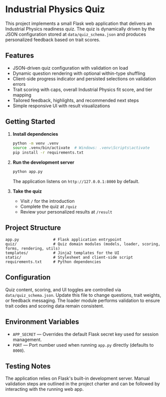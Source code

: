 # Industrial Physics Quiz

This project implements a small Flask web application that delivers an Industrial Physics readiness quiz. The quiz is dynamically driven by the JSON configuration stored at `data/quiz_schema.json` and produces personalized feedback based on trait scores.

## Features

- JSON-driven quiz configuration with validation on load
- Dynamic question rendering with optional within-type shuffling
- Client-side progress indicator and persisted selections on validation errors
- Trait scoring with caps, overall Industrial Physics fit score, and tier mapping
- Tailored feedback, highlights, and recommended next steps
- Simple responsive UI with result visualizations

## Getting Started

1. **Install dependencies**

   ```bash
   python -m venv .venv
   source .venv/bin/activate  # Windows: .venv\Scripts\activate
   pip install -r requirements.txt
   ```

2. **Run the development server**

   ```bash
   python app.py
   ```

   The application listens on `http://127.0.0.1:8000` by default.

3. **Take the quiz**

   - Visit `/` for the introduction
   - Complete the quiz at `/quiz`
   - Review your personalized results at `/result`

## Project Structure

```
app.py               # Flask application entrypoint
quiz/                # Quiz domain modules (models, loader, scoring, forms, rendering, utils)
templates/           # Jinja2 templates for the UI
static/              # Stylesheet and client-side script
requirements.txt     # Python dependencies
```

## Configuration

Quiz content, scoring, and UI toggles are controlled via `data/quiz_schema.json`. Update this file to change questions, trait weights, or feedback messaging. The loader module performs validation to ensure trait codes and scoring data remain consistent.

## Environment Variables

- `APP_SECRET` — Overrides the default Flask secret key used for session management.
- `PORT` — Port number used when running `app.py` directly (defaults to `8000`).

## Testing Notes

The application relies on Flask's built-in development server. Manual validation steps are outlined in the project charter and can be followed by interacting with the running web app.
